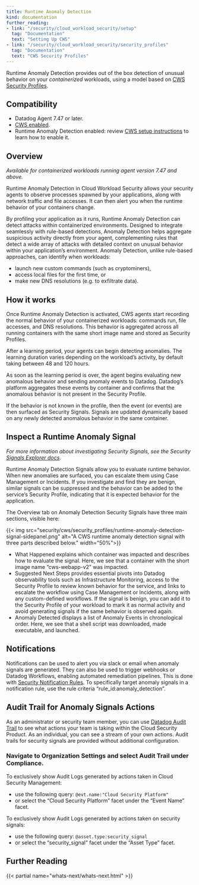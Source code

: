 ```yaml
---
title: Runtime Anomaly Detection
kind: documentation
further_reading:
- link: "/security/cloud_workload_security/setup"
  tag: "Documentation"
  text: "Setting Up CWS"
- link: "/security/cloud_workload_security/security_profiles"
  tag: "Documentation"
  text: "CWS Security Profiles"
---
```


Runtime Anomaly Detection provides out of the box detection of unusual behavior on your _containerized_ workloads, using a model based on [CWS Security Profiles][6].


## Compatibility

- Datadog Agent 7.47 or later.
- [CWS enabled][1].
- Runtime Anomaly Detection enabled: review [CWS setup instructions][2] to learn how to enable it.

## Overview

*Available for containerized workloads running agent version 7.47 and above.*

Runtime Anomaly Detection in Cloud Workload Security allows your security agents to observe processes spawned by your applications, along with network traffic and file accesses. It can then alert you when the runtime behavior of your containers change.

By profiling your application as it runs, Runtime Anomaly Detection can detect attacks within containerized environments. Designed to integrate seamlessly with rule-based detections, Anomaly Detection helps aggregate suspicious activity directly from your agent, complementing rules that detect a wide array of attacks with detailed context on unusual behavior within your application’s environment. Anomaly Detection, unlike rule-based approaches, can identify when workloads:
- launch new custom commands (such as cryptominers),
- access local files for the first time, or
- make new DNS resolutions (e.g. to exfiltrate data).

## How it works

Once Runtime Anomaly Detection is activated, CWS agents start recording the normal behavior of your containerized workloads: commands run, file accesses, and DNS resolutions. This behavior is aggregated across all running containers with the same short image name and stored as Security Profiles.

After a learning period, your agents can begin detecting anomalies. The learning duration varies depending on the workload’s activity, by default taking between 48 and 120 hours.

As soon as the learning period is over, the agent begins evaluating new anomalous behavior and sending anomaly events to Datadog. Datadog’s platform aggregates these events by container and confirms that the anomalous behavior is not present in the Security Profile.

If the behavior is not known in the profile, then the event (or events) are then surfaced as Security Signals. Signals are updated dynamically based on any newly detected anomalous behavior in the same container.



## Inspect a Runtime Anomaly Signal

*For more information about investigating Security Signals, see the Security [Signals Explorer docs][4].*

Runtime Anomaly Detection Signals allow you to evaluate runtime behavior. When new anomalies are surfaced, you can escalate them using Case Management or Incidents. If you investigate and find they are benign, similar signals can be suppressed and the behavior can be added to the service’s Security Profile, indicating that it is expected behavior for the application.

The Overview tab on Anomaly Detection Security Signals have three main sections, visible here:

{{< img src="security/cws/security_profiles/runtime-anomaly-detection-signal-sidepanel.png" alt="A CWS runtime anomaly detection signal with three parts described below." width="50%">}}

- What Happened explains which container was impacted and describes how to evaluate the signal. Here, we see that a container with the short image name “cws-webapp-v2” was impacted.
- Suggested Next Steps provides essential pivots into Datadog observability tools such as Infrastructure Monitoring, access to the Security Profile to review known behavior for the service, and links to escalate the workflow using Case Management or Incidents, along with any custom-defined workflows. If the signal is benign, you can add it to the Security Profile of your workload to mark it as normal activity and avoid generating signals if the same behavior is observed again.
- Anomaly Detected displays a list of Anomaly Events in chronological order. Here, we see that a shell script was downloaded, made executable, and launched.

## Notifications

Notifications can be used to alert you via slack or email when anomaly signals are generated. They can also be used to trigger webhooks or Datadog Workflows, enabling automated remediation pipelines. This is done with [Security Notification Rules][3]. To specifically target anomaly signals in a notification rule, use the rule criteria “rule_id:anomaly_detection”.

## Audit Trail for Anomaly Signals Actions

As an administrator or security team member, you can use [Datadog Audit Trail][5] to see what actions your team is taking within the Cloud Security Product. As an individual, you can see a stream of your own actions. Audit trails for security signals are provided without additional configuration.


### Navigate to Organization Settings and select Audit Trail under Compliance.

To exclusively show Audit Logs generated by actions taken in Cloud Security Management:
- use the following query: `@evt.name:"Cloud Security Platform"`
- or select the “Cloud Security Platform” facet under the “Event Name” facet.

To exclusively show Audit Logs generated by actions taken on security signals:
- use the following query: `@asset.type:security_signal`
- or select the “security_signal” facet under the “Asset Type” facet.

## Further Reading
{{< partial name="whats-next/whats-next.html" >}}

[1]: /security/cloud_workload_security/setup
[2]: /security/cloud_workload_security/setup?tab=kuberneteshelm#configure-the-cws-agent
[3]: /security/notifications/rules/
[4]: /security/explorer/#inspect-a-security-signal
[5]: /account_management/audit_trail/#overview
[6]: /security/cloud_workload_security/security_profiles
